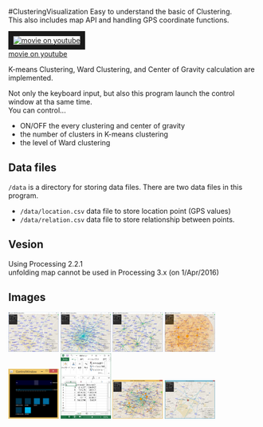 #ClusteringVisualization
Easy to understand the basic of Clustering.  
This also includes map API and handling GPS coordinate functions.

<a href="http://www.youtube.com/watch?feature=player_embedded&v=_-6PForVePM
" target="_blank"><img src="http://img.youtube.com/vi/_-6PForVePM/0.jpg" 
alt="movie on youtube" width=40% border="10" /></a>  
[movie on youtube](https://www.youtube.com/watch?v=_-6PForVePM)  

K-means Clustering, Ward Clustering, and Center of Gravity calculation are implemented.

Not only the keyboard input, but also this program launch the control window at tha same time.  
You can control...  

* ON/OFF the every clustering and center of gravity
* the number of clusters in K-means clustering
* the level of Ward clustering

## Data files
`/data` is a directory for storing data files. There are two data files in this program.

* `/data/location.csv` data file to store location point (GPS values)  
* `/data/relation.csv` data file to store relationship between points.  

## Vesion
Using Processing 2.2.1  
unfolding map cannot be used in Processing 3.x (on 1/Apr/2016)

## Images

<a><img src="https://github.com/matzTada/ClusteringVisualization/blob/master/image/pic01.jpg" alt="" width=20%></a>
<a><img src="https://github.com/matzTada/ClusteringVisualization/blob/master/image/pic02.jpg" alt="" width=20%></a>
<a><img src="https://github.com/matzTada/ClusteringVisualization/blob/master/image/pic03.jpg" alt="" width=20%></a>
<a><img src="https://github.com/matzTada/ClusteringVisualization/blob/master/image/pic04.jpg" alt="" width=20%></a>  
<a><img src="https://github.com/matzTada/ClusteringVisualization/blob/master/image/pic05.jpg" alt="" width=20%></a>
<a><img src="https://github.com/matzTada/ClusteringVisualization/blob/master/image/pic06.jpg" alt="" width=20%></a>
<a><img src="https://github.com/matzTada/ClusteringVisualization/blob/master/image/pic07.jpg" alt="" width=20%></a>
<a><img src="https://github.com/matzTada/ClusteringVisualization/blob/master/image/pic08.jpg" alt="" width=20%></a>  
